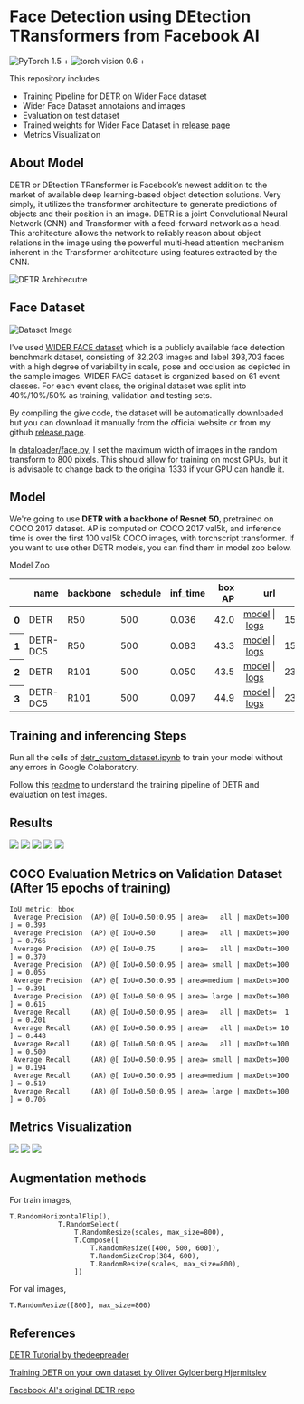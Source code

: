 # Face Detection using DEtection TRansformers from Facebook AI
![PyTorch 1.5 +](https://img.shields.io/badge/Pytorch-1.5%2B-green)
![torch vision 0.6 +](https://img.shields.io/badge/torchvision%20-0.6%2B-green)


This repository includes 
* Training Pipeline for DETR on Wider Face dataset
* Wider Face Dataset annotaions and images
* Evaluation on test dataset 
* Trained weights for Wider Face Dataset in [release page](https://github.com/NyanSwanAung/Pothole-Detection-using-MaskRCNN/releases)
* Metrics Visualization 

## About Model 
DETR or DEtection TRansformer is Facebook’s newest addition to the market of available deep learning-based object detection solutions. Very simply, it utilizes the transformer architecture to generate predictions of objects and their position in an image. DETR is a joint Convolutional Neural Network (CNN) and Transformer with a feed-forward network as a head. This architecture allows the network to reliably reason about object relations in the image using the powerful multi-head attention mechanism inherent in the Transformer architecture using features extracted by the CNN.

![DETR Architecutre](https://miro.medium.com/max/1200/1*niV3pN0JvipfJeqmdWN-3g.png)

## Face Dataset

![Dataset Image](http://shuoyang1213.me/WIDERFACE/support/intro.jpg)

I've used [WIDER FACE dataset](http://shuoyang1213.me/WIDERFACE/) which is a publicly available face detection benchmark dataset, consisting of 32,203 images and label 393,703 faces with a high degree of variability in scale, pose and occlusion as depicted in the sample images. WIDER FACE dataset is organized based on 61 event classes. For each event class, the original dataset was split into 40%/10%/50% as training, validation and testing sets. 

By compiling the give code, the dataset will be automatically downloaded but you can download it manually from the official website or from my github [release page](https://github.com/NyanSwanAung/Object-Detection-Using-DETR-CustomDataset/releases). 

In [dataloader/face.py](https://github.com/NyanSwanAung/Object-Detection-Using-DETR-CustomDataset/blob/main/dataloaders/face.py), I set the maximum width of images in the random transform to 800 pixels. This should allow for training on most GPUs, but it is advisable to change back to the original 1333 if your GPU can handle it.

## Model 

We're going to use **DETR with a backbone of Resnet 50**, pretrained on COCO 2017 dataset. AP is computed on COCO 2017 val5k, and inference time is over the first 100 val5k COCO images, with torchscript transformer. If you want to use other DETR models, you can find them in model zoo below.

Model Zoo

<table>
  <thead>
    <tr style="text-align: right;">
      <th></th>
      <th>name</th>
      <th>backbone</th>
      <th>schedule</th>
      <th>inf_time</th>
      <th>box AP</th>
      <th>url</th>
      <th>size</th>
    </tr>
  </thead>
  <tbody>
    <tr>
      <th>0</th>
      <td>DETR</td>
      <td>R50</td>
      <td>500</td>
      <td>0.036</td>
      <td>42.0</td>
      <td><a href="https://dl.fbaipublicfiles.com/detr/detr-r50-e632da11.pth">model</a>&nbsp;|&nbsp;<a href="https://dl.fbaipublicfiles.com/detr/logs/detr-r50_log.txt">logs</a></td>
      <td>159Mb</td>
    </tr>
    <tr>
      <th>1</th>
      <td>DETR-DC5</td>
      <td>R50</td>
      <td>500</td>
      <td>0.083</td>
      <td>43.3</td>
      <td><a href="https://dl.fbaipublicfiles.com/detr/detr-r50-dc5-f0fb7ef5.pth">model</a>&nbsp;|&nbsp;<a href="https://dl.fbaipublicfiles.com/detr/logs/detr-r50-dc5_log.txt">logs</a></td>
      <td>159Mb</td>
    </tr>
    <tr>
      <th>2</th>
      <td>DETR</td>
      <td>R101</td>
      <td>500</td>
      <td>0.050</td>
      <td>43.5</td>
      <td><a href="https://dl.fbaipublicfiles.com/detr/detr-r101-2c7b67e5.pth">model</a>&nbsp;|&nbsp;<a href="https://dl.fbaipublicfiles.com/detr/logs/detr-r101_log.txt">logs</a></td>
      <td>232Mb</td>
    </tr>
    <tr>
      <th>3</th>
      <td>DETR-DC5</td>
      <td>R101</td>
      <td>500</td>
      <td>0.097</td>
      <td>44.9</td>
      <td><a href="https://dl.fbaipublicfiles.com/detr/detr-r101-dc5-a2e86def.pth">model</a>&nbsp;|&nbsp;<a href="https://dl.fbaipublicfiles.com/detr/logs/detr-r101-dc5_log.txt">logs</a></td>
      <td>232Mb</td>
    </tr>
  </tbody>
</table>


## Training and inferencing Steps

Run all the cells of [detr_custom_dataset.ipynb](https://github.com/NyanSwanAung/Object-Detection-Using-DETR-CustomDataset/blob/main/detr_custom_dataset.ipynb) to train your model without any errors in Google Colaboratory.

Follow this [readme](https://github.com/NyanSwanAung/Object-Detection-Using-DETR-CustomDataset/blob/main/TRAINING-and-INFERENCING.md) to understand the training pipeline of DETR and evaluation on test images.

## Results

![](https://raw.githubusercontent.com/NyanSwanAung/Object-Detection-Using-DETR-CustomDataset/main/assets/results1.png)
![](https://raw.githubusercontent.com/NyanSwanAung/Object-Detection-Using-DETR-CustomDataset/main/assets/results2.png)
![](https://raw.githubusercontent.com/NyanSwanAung/Object-Detection-Using-DETR-CustomDataset/main/assets/results3.png)
![](https://raw.githubusercontent.com/NyanSwanAung/Object-Detection-Using-DETR-CustomDataset/main/assets/results4.png)
![](https://raw.githubusercontent.com/NyanSwanAung/Object-Detection-Using-DETR-CustomDataset/main/assets/results5.png)


## COCO Evaluation Metrics on Validation Dataset (After 15 epochs of training)

```log
IoU metric: bbox
 Average Precision  (AP) @[ IoU=0.50:0.95 | area=   all | maxDets=100 ] = 0.393
 Average Precision  (AP) @[ IoU=0.50      | area=   all | maxDets=100 ] = 0.766
 Average Precision  (AP) @[ IoU=0.75      | area=   all | maxDets=100 ] = 0.370
 Average Precision  (AP) @[ IoU=0.50:0.95 | area= small | maxDets=100 ] = 0.055
 Average Precision  (AP) @[ IoU=0.50:0.95 | area=medium | maxDets=100 ] = 0.391
 Average Precision  (AP) @[ IoU=0.50:0.95 | area= large | maxDets=100 ] = 0.615
 Average Recall     (AR) @[ IoU=0.50:0.95 | area=   all | maxDets=  1 ] = 0.201
 Average Recall     (AR) @[ IoU=0.50:0.95 | area=   all | maxDets= 10 ] = 0.448
 Average Recall     (AR) @[ IoU=0.50:0.95 | area=   all | maxDets=100 ] = 0.500
 Average Recall     (AR) @[ IoU=0.50:0.95 | area= small | maxDets=100 ] = 0.194
 Average Recall     (AR) @[ IoU=0.50:0.95 | area=medium | maxDets=100 ] = 0.519
 Average Recall     (AR) @[ IoU=0.50:0.95 | area= large | maxDets=100 ] = 0.706
```
## Metrics Visualization 
![](https://raw.githubusercontent.com/NyanSwanAung/Object-Detection-Using-DETR-CustomDataset/main/assets/metrics1.png)
![](https://raw.githubusercontent.com/NyanSwanAung/Object-Detection-Using-DETR-CustomDataset/main/assets/metrics2.png)
![](https://raw.githubusercontent.com/NyanSwanAung/Object-Detection-Using-DETR-CustomDataset/main/assets/metrics3.png)

## Augmentation methods 
For train images, 
``` 
T.RandomHorizontalFlip(),
            T.RandomSelect(
                T.RandomResize(scales, max_size=800),
                T.Compose([
                    T.RandomResize([400, 500, 600]),
                    T.RandomSizeCrop(384, 600),
                    T.RandomResize(scales, max_size=800),
                ])
```

For val images, 

``` T.RandomResize([800], max_size=800) ```

## References

[DETR Tutorial by thedeepreader](https://github.com/thedeepreader/detr_tutorial)

[Training DETR on your own dataset by Oliver Gyldenberg Hjermitslev](https://towardsdatascience.com/training-detr-on-your-own-dataset-bcee0be05522)

[Facebook AI's original DETR repo](https://github.com/facebookresearch/detr)
